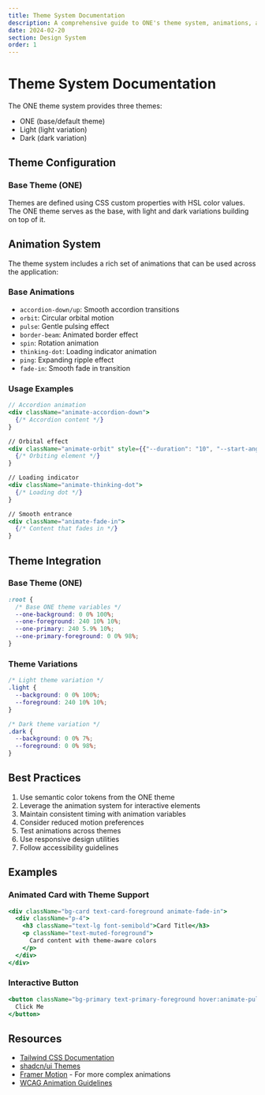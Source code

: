```yaml
---
title: Theme System Documentation
description: A comprehensive guide to ONE's theme system, animations, and styling
date: 2024-02-20
section: Design System
order: 1
---
```


# Theme System Documentation

The ONE theme system provides three themes:

- ONE (base/default theme)
- Light (light variation)
- Dark (dark variation)

## Theme Configuration

### Base Theme (ONE)

Themes are defined using CSS custom properties with HSL color values. The ONE theme serves as the base, with light and dark variations building on top of it.

## Animation System

The theme system includes a rich set of animations that can be used across the application:

### Base Animations

- `accordion-down/up`: Smooth accordion transitions
- `orbit`: Circular orbital motion
- `pulse`: Gentle pulsing effect
- `border-beam`: Animated border effect
- `spin`: Rotation animation
- `thinking-dot`: Loading indicator animation
- `ping`: Expanding ripple effect
- `fade-in`: Smooth fade in transition

### Usage Examples

```jsx
// Accordion animation
<div className="animate-accordion-down">
  {/* Accordion content */}
}

// Orbital effect
<div className="animate-orbit" style={{"--duration": "10", "--start-angle": "0", "--radius": "50"}}>
  {/* Orbiting element */}
}

// Loading indicator
<div className="animate-thinking-dot">
  {/* Loading dot */}
}

// Smooth entrance
<div className="animate-fade-in">
  {/* Content that fades in */}
}
```

## Theme Integration

### Base Theme (ONE)

```css
:root {
  /* Base ONE theme variables */
  --one-background: 0 0% 100%;
  --one-foreground: 240 10% 10%;
  --one-primary: 240 5.9% 10%;
  --one-primary-foreground: 0 0% 98%;
}
```

### Theme Variations

```css
/* Light theme variation */
.light {
  --background: 0 0% 100%;
  --foreground: 240 10% 10%;
}

/* Dark theme variation */
.dark {
  --background: 0 0% 7%;
  --foreground: 0 0% 98%;
}
```

## Best Practices

1. Use semantic color tokens from the ONE theme
2. Leverage the animation system for interactive elements
3. Maintain consistent timing with animation variables
4. Consider reduced motion preferences
5. Test animations across themes
6. Use responsive design utilities
7. Follow accessibility guidelines

## Examples

### Animated Card with Theme Support

```jsx
<div className="bg-card text-card-foreground animate-fade-in">
  <div className="p-4">
    <h3 className="text-lg font-semibold">Card Title</h3>
    <p className="text-muted-foreground">
      Card content with theme-aware colors
    </p>
  </div>
</div>
```

### Interactive Button

```jsx
<button className="bg-primary text-primary-foreground hover:animate-pulse">
  Click Me
</button>
```

## Resources

- [Tailwind CSS Documentation](https://tailwindcss.com/docs)
- [shadcn/ui Themes](https://ui.shadcn.com/themes)
- [Framer Motion](https://www.framer.com/motion/) - For more complex animations
- [WCAG Animation Guidelines](https://www.w3.org/WAI/WCAG21/Understanding/animation-from-interactions)
